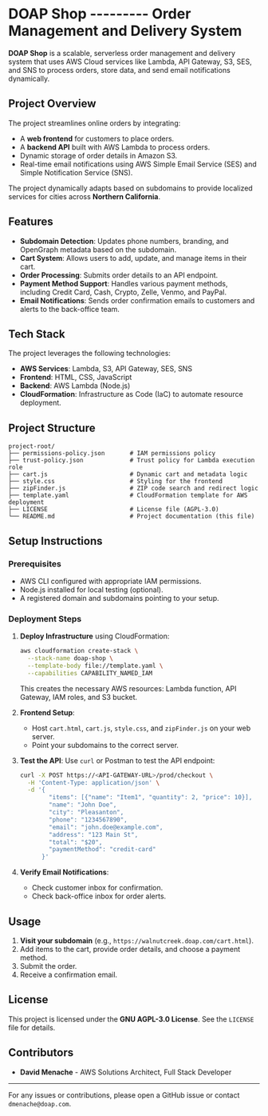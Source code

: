 # DOAP Shop --------- Order Management and Delivery System

**DOAP Shop** is a scalable, serverless order management and delivery system that uses AWS Cloud services like Lambda, API Gateway, S3, SES, and SNS to process orders, store data, and send email notifications dynamically.

## Project Overview
The project streamlines online orders by integrating:
- A **web frontend** for customers to place orders.
- A **backend API** built with AWS Lambda to process orders.
- Dynamic storage of order details in Amazon S3.
- Real-time email notifications using AWS Simple Email Service (SES) and Simple Notification Service (SNS).

The project dynamically adapts based on subdomains to provide localized services for cities across **Northern California**.

## Features
- **Subdomain Detection**: Updates phone numbers, branding, and OpenGraph metadata based on the subdomain.
- **Cart System**: Allows users to add, update, and manage items in their cart.
- **Order Processing**: Submits order details to an API endpoint.
- **Payment Method Support**: Handles various payment methods, including Credit Card, Cash, Crypto, Zelle, Venmo, and PayPal.
- **Email Notifications**: Sends order confirmation emails to customers and alerts to the back-office team.

## Tech Stack
The project leverages the following technologies:
- **AWS Services**: Lambda, S3, API Gateway, SES, SNS
- **Frontend**: HTML, CSS, JavaScript
- **Backend**: AWS Lambda (Node.js)
- **CloudFormation**: Infrastructure as Code (IaC) to automate resource deployment.

## Project Structure
```plaintext
project-root/
├── permissions-policy.json       # IAM permissions policy
├── trust-policy.json             # Trust policy for Lambda execution role
├── cart.js                       # Dynamic cart and metadata logic
├── style.css                     # Styling for the frontend
├── zipFinder.js                  # ZIP code search and redirect logic
├── template.yaml                 # CloudFormation template for AWS deployment
├── LICENSE                       # License file (AGPL-3.0)
└── README.md                     # Project documentation (this file)
```

## Setup Instructions
### Prerequisites
- AWS CLI configured with appropriate IAM permissions.
- Node.js installed for local testing (optional).
- A registered domain and subdomains pointing to your setup.

### Deployment Steps
1. **Deploy Infrastructure** using CloudFormation:
   ```bash
   aws cloudformation create-stack \
     --stack-name doap-shop \
     --template-body file://template.yaml \
     --capabilities CAPABILITY_NAMED_IAM
   ```
   This creates the necessary AWS resources: Lambda function, API Gateway, IAM roles, and S3 bucket.

2. **Frontend Setup**:
   - Host `cart.html`, `cart.js`, `style.css`, and `zipFinder.js` on your web server.
   - Point your subdomains to the correct server.

3. **Test the API**:
   Use `curl` or Postman to test the API endpoint:
   ```bash
   curl -X POST https://<API-GATEWAY-URL>/prod/checkout \
     -H 'Content-Type: application/json' \
     -d '{
           "items": [{"name": "Item1", "quantity": 2, "price": 10}],
           "name": "John Doe",
           "city": "Pleasanton",
           "phone": "1234567890",
           "email": "john.doe@example.com",
           "address": "123 Main St",
           "total": "$20",
           "paymentMethod": "credit-card"
         }'
   ```

4. **Verify Email Notifications**:
   - Check customer inbox for confirmation.
   - Check back-office inbox for order alerts.

## Usage
1. **Visit your subdomain** (e.g., `https://walnutcreek.doap.com/cart.html`).
2. Add items to the cart, provide order details, and choose a payment method.
3. Submit the order.
4. Receive a confirmation email.

## License
This project is licensed under the **GNU AGPL-3.0 License**. See the `LICENSE` file for details.

## Contributors
- **David Menache** - AWS Solutions Architect, Full Stack Developer

---
For any issues or contributions, please open a GitHub issue or contact `dmenache@doap.com`.
